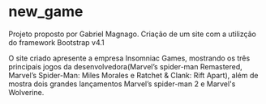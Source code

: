 # new_game
Projeto proposto por Gabriel Magnago.
Criação de um site com a utilizção do framework Bootstrap v4.1

O site criado apresente a empresa Insomniac Games, mostrando os três principais jogos da desenvolvedora(Marvel’s spider-man Remastered, Marvel’s Spider-Man: Miles Morales e Ratchet & Clank: Rift Apart), além de mostra dois grandes lançamentos Marvel’s spider-man 2 e Marvel's Wolverine.

